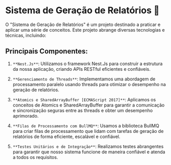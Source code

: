 # Sistema de Geração de Relatórios 🧾

O "Sistema de Geração de Relatórios" é um projeto destinado a praticar e aplicar uma série de conceitos. Este projeto abrange diversas tecnologias e técnicas, incluindo:

## Principais Componentes:

1. `**Nest.Js**`: Utilizamos o framework Nest.Js para construir a estrutura da nossa aplicação, criando APIs RESTful eficientes e confiáveis.

2. `**Gerenciamento de Threads**`: Implementamos uma abordagem de processamento paralelo usando threads para otimizar o desempenho na geração de relatórios.

3. `**Atomics e SharedArrayBuffer [ECMAScript 2017]**`: Aplicamos os conceitos de Atomics e SharedArrayBuffer para garantir a comunicação e sincronização seguras entre as threads e obter um desempenho aprimorado.

4. `**Filas de Processamento com BullMQ**`: Usamos a biblioteca BullMQ para criar filas de processamento que lidam com tarefas de geração de relatórios de forma eficiente, escalável e confiável.

5. `**Testes Unitários e de Integração**`: Realizamos testes abrangentes para garantir que nosso sistema funcione de maneira confiável e atenda a todos os requisitos.
